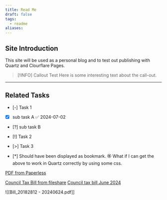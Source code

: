```yaml
---
title: Read Me
draft: false
tags:
  - readme
aliases:
---
```

## Site Introduction
This site will be used as a personal blog and to test out publishing with Quartz and Clourflare Pages. 


> [!INFO] Callout Test 
> Here is some interesting text about the call-out. 

***
## Related Tasks
- [-] Task 1
- [x] sub task A ✅ 2024-07-02
- [?] sub task B
- [!] Task 2
- [>] Task 3

- [*] Should have been displayed as bookmark. 
🏵️ What if I can get the above to work in Quartz correctly by using some css. 


[PDF from Paperless](http://192.168.1.253:8005/share/YCkeVowaC6nTydmhEWwCEDTpG8PWnPz0wuReAd3O70vzNaHnDU)

[Council Tax Bill from fileshare](https://fileshare.djh1960.win/s/CouncilTax2024June)
[Council tax bill June 2024](https://fileshare.djh1960.win/s/CouncilTax2024June)

![[Bill_20182812 - 20240624.pdf]]